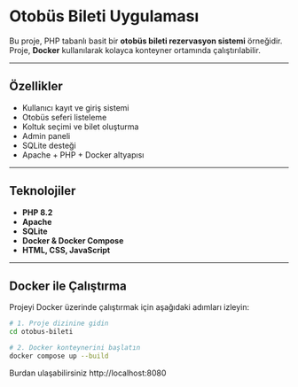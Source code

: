 # Otobüs Bileti Uygulaması

Bu proje, PHP tabanlı basit bir **otobüs bileti rezervasyon sistemi** örneğidir.  
Proje, **Docker** kullanılarak kolayca konteyner ortamında çalıştırılabilir.

---

## Özellikler

- Kullanıcı kayıt ve giriş sistemi  
- Otobüs seferi listeleme  
- Koltuk seçimi ve bilet oluşturma  
- Admin paneli 
- SQLite desteği  
- Apache + PHP + Docker altyapısı  

---

## Teknolojiler

- **PHP 8.2**
- **Apache**
- **SQLite**
- **Docker & Docker Compose**
- **HTML, CSS, JavaScript**

---

## Docker ile Çalıştırma

Projeyi Docker üzerinde çalıştırmak için aşağıdaki adımları izleyin:

```bash
# 1. Proje dizinine gidin
cd otobus-bileti

# 2. Docker konteynerini başlatın
docker compose up --build
```
Burdan ulaşabilirsiniz
http://localhost:8080


